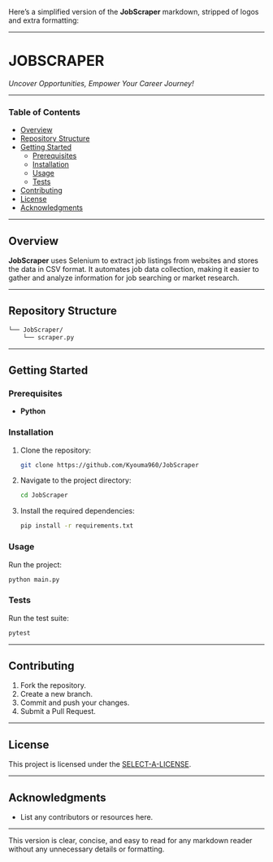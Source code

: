 Here’s a simplified version of the **JobScraper** markdown, stripped of logos and extra formatting:

---

# JOBSCRAPER

*Uncover Opportunities, Empower Your Career Journey!*

---

### Table of Contents

- [Overview](#overview)
- [Repository Structure](#repository-structure)
- [Getting Started](#getting-started)
    - [Prerequisites](#prerequisites)
    - [Installation](#installation)
    - [Usage](#usage)
    - [Tests](#tests)
- [Contributing](#contributing)
- [License](#license)
- [Acknowledgments](#acknowledgments)

---

## Overview

**JobScraper** uses Selenium to extract job listings from websites and stores the data in CSV format. It automates job data collection, making it easier to gather and analyze information for job searching or market research.

---

## Repository Structure

```sh
└── JobScraper/
    └── scraper.py
```

---

## Getting Started

### Prerequisites

- **Python**

### Installation

1. Clone the repository:
   ```sh
   git clone https://github.com/Kyouma960/JobScraper
   ```

2. Navigate to the project directory:
   ```sh
   cd JobScraper
   ```

3. Install the required dependencies:
   ```sh
   pip install -r requirements.txt
   ```

### Usage

Run the project:

```sh
python main.py
```

### Tests

Run the test suite:

```sh
pytest
```

---

## Contributing

1. Fork the repository.
2. Create a new branch.
3. Commit and push your changes.
4. Submit a Pull Request.

---

## License

This project is licensed under the [SELECT-A-LICENSE](https://choosealicense.com/licenses).

---

## Acknowledgments

- List any contributors or resources here.

---

This version is clear, concise, and easy to read for any markdown reader without any unnecessary details or formatting.
